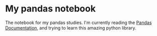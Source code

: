 # My pandas notebook

The notebook for my pandas studies. I'm currently reading the [Pandas Documentation](https://pandas.pydata.org/pandas-docs/stable/index.html), and trying to learn this amazing python library.
